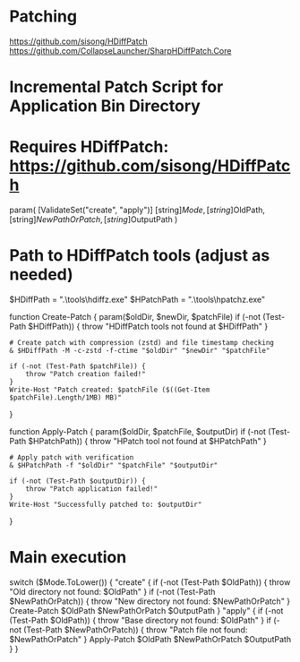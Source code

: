 # Patching

https://github.com/sisong/HDiffPatch
https://github.com/CollapseLauncher/SharpHDiffPatch.Core


# Incremental Patch Script for Application Bin Directory
# Requires HDiffPatch: https://github.com/sisong/HDiffPatch

param(
    [ValidateSet("create", "apply")]
    [string]$Mode,
    [string]$OldPath,
    [string]$NewPathOrPatch,
    [string]$OutputPath
)

# Path to HDiffPatch tools (adjust as needed)
$HDiffPath = ".\tools\hdiffz.exe"
$HPatchPath = ".\tools\hpatchz.exe"

function Create-Patch {
    param($oldDir, $newDir, $patchFile)
    if (-not (Test-Path $HDiffPath)) { throw "HDiffPatch tools not found at $HDiffPath" }
    
    # Create patch with compression (zstd) and file timestamp checking
    & $HDiffPath -M -c-zstd -f-ctime "$oldDir" "$newDir" "$patchFile"
    
    if (-not (Test-Path $patchFile)) {
        throw "Patch creation failed!"
    }
    Write-Host "Patch created: $patchFile ($((Get-Item $patchFile).Length/1MB) MB)"
}

function Apply-Patch {
    param($oldDir, $patchFile, $outputDir)
    if (-not (Test-Path $HPatchPath)) { throw "HPatch tool not found at $HPatchPath" }
    
    # Apply patch with verification
    & $HPatchPath -f "$oldDir" "$patchFile" "$outputDir"
    
    if (-not (Test-Path $outputDir)) {
        throw "Patch application failed!"
    }
    Write-Host "Successfully patched to: $outputDir"
}

# Main execution
switch ($Mode.ToLower()) {
    "create" {
        if (-not (Test-Path $OldPath)) { throw "Old directory not found: $OldPath" }
        if (-not (Test-Path $NewPathOrPatch)) { throw "New directory not found: $NewPathOrPatch" }
        Create-Patch $OldPath $NewPathOrPatch $OutputPath
    }
    "apply" {
        if (-not (Test-Path $OldPath)) { throw "Base directory not found: $OldPath" }
        if (-not (Test-Path $NewPathOrPatch)) { throw "Patch file not found: $NewPathOrPatch" }
        Apply-Patch $OldPath $NewPathOrPatch $OutputPath
    }
}

